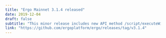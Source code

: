```yaml
---
title: "Ergo Mainnet 3.1.4 released"
date: 2019-12-04
draft: false
subtitle: "This minor release includes new API method /script/executeWithContext and new integration tests."
link: "https://github.com/ergoplatform/ergo/releases/tag/v3.1.4"
---
```

